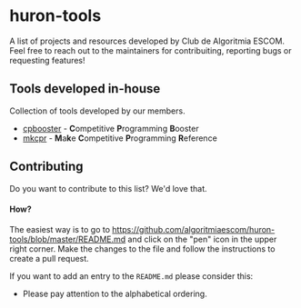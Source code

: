 # huron-tools
A list of projects and resources developed by Club de Algoritmia ESCOM.  Feel free to reach out to the maintainers for contribuiting, reporting bugs or requesting features! 


## Tools developed in-house
Collection of tools developed by our members.

- [cpbooster](https://github.com/searleser97/cpbooster) - **C**ompetitive **P**rogramming **B**ooster
- [mkcpr](https://github.com/searleser97/mkcpr) - **M**a**k**e **C**ompetitive **P**rogramming **R**eference

## Contributing

Do you want to contribute to this list? We'd love that.

#### How?

The easiest way is to go to https://github.com/algoritmiaescom/huron-tools/blob/master/README.md and click on the "pen" icon in the upper right corner. Make the changes to the file and follow the instructions to create a pull request.

If you want to add an entry to the `README.md` please consider this:

- Please pay attention to the alphabetical ordering.
